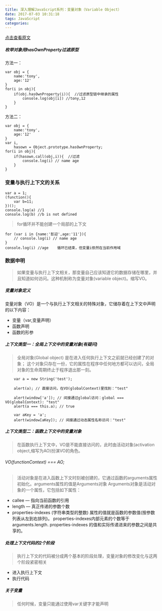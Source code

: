 ```yaml
---
title: 深入理解JavaScript系列：变量对象（Variable Object）
date: 2017-07-03 10:31:18
tags: JavaScript
categories:
---
```


[点击查看原文](http://www.cnblogs.com/TomXu/archive/2012/01/16/2309728.html)

##### 枚举对象用hasOwnProperty过滤原型

方法一：

	var obj = {
		name:'tony',
		age:'12'
	}
	for(i in obj){
		if(obj.hasOwnProperty(i)){  //过滤原型链中继承的属性
			console.log(obj[i]) //tony,12
		}
	}

方法二：

	var obj = {
		name:'tony',
		age:'12'
	}
	var i,
		hasown = Object.prototype.hasOwnProperty;
	for(i in obj){
		if(hasown.call(obj,i)){  //过滤
			console.log(i) // name age
		}
	}

### 变量与执行上下文的关系

	var a = 1;
	(function(){
		var b=11;
	})();
	console.log(a) //1
	console.log(b) //b is not defined

>for循环并不能创建一个局部的上下文


	for (var i in {name:'彭迎',age:'11'}){
		// console.log(i) // name age
	}
	console.log(i) //age    循环已结束，但变量i依然在当前作用域

### 数据申明

>如果变量与执行上下文相关，那变量自己应该知道它的数据存储在哪里，并且知道如何访问。这种机制称为变量对象(variable object)。缩写VO。

##### 变量对象定义

变量对象（VO）是一个与执行上下文相关的特殊对象，它储存着在上下文中声明的以下内容：

* 变量（var,变量声明）
* 函数声明
* 函数的形参

##### 上下文类型一：全局上下文中的变量对象(有疑问)

>全局对象(Global object) 是在进入任何执行上下文之前就已经创建了的对象；
这个对象只存在一份，它的属性在程序中任何地方都可以访问，全局对象的生命周期终止于程序退出那一刻。
		

		var a = new String('test');
		 
		alert(a); // 直接访问，在VO(globalContext)里找到："test"
		 
		alert(window['a']); // 间接通过global访问：global === VO(globalContext): "test"
		alert(a === this.a); // true
		 
		var aKey = 'a';
		alert(window[aKey]); // 间接通过动态属性名称访问："test"

##### 上下文类型二：函数上下文中的变量对象

>在函数执行上下文中，VO是不能直接访问的，此时由活动对象(activation object,缩写为AO)扮演VO的角色。

###### VO(functionContext) === AO;

>活动对象是在进入函数上下文时刻被创建的，它通过函数的arguments属性初始化。arguments属性的值是Arguments对象
>Arguments对象是活动对象的一个属性，它包括如下属性：

* callee — 指向当前函数的引用
* length — 真正传递的参数个数
* properties-indexes (字符串类型的整数) 属性的值就是函数的参数值(按参数列表从左到右排列)。 properties-indexes内部元素的个数等于arguments.length. properties-indexes 的值和实际传递进来的参数之间是共享的。


##### 处理上下文代码的2个阶段

>执行上下文的代码被分成两个基本的阶段处理，变量对象的修改变化与这两个阶段紧密相关

* 进入执行上下文
* 执行代码


##### 关于变量

>任何时候，变量只能通过使用var关键字才能声明

